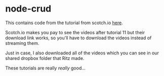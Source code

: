 # node-crud

This contains code from the tutorial from scotch.io [here](https://scotch.io/courses/create-a-crud-app-with-node-and-mongodb/).

Scotch.io makes you pay to see the videos after tutorial 11 but their download link works, so you'll have to download the videos instead of streaming them.

Just in case, I also downloaded all of the videos which you can see in our shared dropbox folder that Ritz made.

These tutorials are really <i>really</i> good...